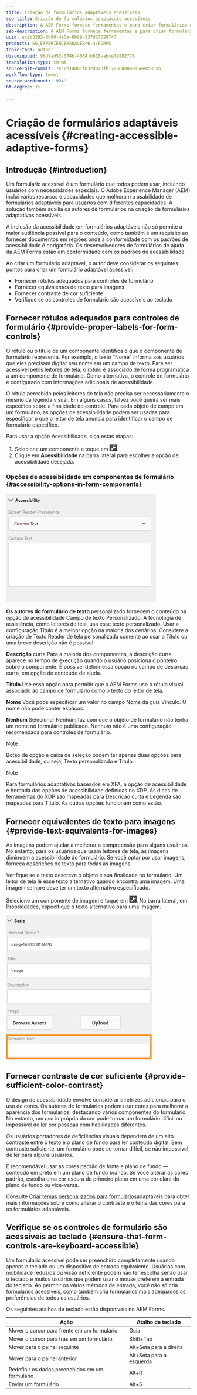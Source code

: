 ```yaml
---
title: Criação de formulários adaptáveis acessíveis
seo-title: Criação de formulários adaptáveis acessíveis
description: A AEM Forms fornece ferramentas e para criar formulários adaptáveis acessíveis, além de ajudar a cumprir os padrões de acessibilidade.
seo-description: A AEM Forms fornece ferramentas e para criar formulários adaptáveis acessíveis, além de ajudar a cumprir os padrões de acessibilidade.
uuid: eceb3282-0b90-4e0a-8b89-137d27029747
products: SG_EXPERIENCEMANAGER/6.4/FORMS
topic-tags: author
discoiquuid: 96d9ad52-074b-4084-b818-abce79282776
translation-type: tm+mt
source-git-commit: 7e58d1d861f832d073fb178868804995ee8d855b
workflow-type: tm+mt
source-wordcount: '924'
ht-degree: 1%

---
```



# Criação de formulários adaptáveis acessíveis {#creating-accessible-adaptive-forms}

## Introdução {#introduction}

Um formulário acessível é um formulário que todos podem usar, incluindo usuários com necessidades especiais. O Adobe Experience Manager (AEM) inclui vários recursos e capacidades que melhoram a usabilidade de formulários adaptáveis para usuários com diferentes capacidades. A solução também auxilia os autores de formulários na criação de formulários adaptativos acessíveis.

A inclusão da acessibilidade em formulários adaptáveis não só permite a maior audiência possível para o conteúdo, como também é um requisito ao fornecer documentos em regiões onde a conformidade com os padrões de acessibilidade é obrigatória. Os desenvolvedores de formulários de ajuda da AEM Forms estão em conformidade com os padrões de acessibilidade.

Ao criar um formulário adaptável, o autor deve considerar os seguintes pontos para criar um formulário adaptável acessível:

* Fornecer rótulos adequados para controles de formulário
* Fornecer equivalentes de texto para imagens
* Fornecer contraste de cor suficiente
* Verifique se os controles de formulário são acessíveis ao teclado

## Fornecer rótulos adequados para controles de formulário {#provide-proper-labels-for-form-controls}

O rótulo ou o título de um componente identifica o que o componente de formulário representa. Por exemplo, o texto &quot;Nome&quot; informa aos usuários que eles precisam digitar seu nome em um campo de texto. Para ser acessível pelos leitores de tela, o rótulo é associado de forma programática a um componente de formulário. Como alternativa, o controle de formulário é configurado com informações adicionais de acessibilidade.

O rótulo percebido pelos leitores de tela não precisa ser necessariamente o mesmo da legenda visual. Em alguns casos, talvez você queira ser mais específico sobre a finalidade do controle. Para cada objeto de campo em um formulário, as opções de acessibilidade podem ser usadas para especificar o que o leitor de tela anuncia para identificar o campo de formulário específico.

Para usar a opção Acessibilidade, siga estas etapas:

1. Selecione um componente e toque em ![cmppr](assets/cmppr.png).
1. Clique em **Acessibilidade** na barra lateral para escolher a opção de acessibilidade desejada.

### Opções de acessibilidade em componentes de formulário {#accessibility-options-in-form-components}

![Opções de acessibilidade em componentes de formulário](assets/accessibility-options.png)

**Os autores do formulário de texto** personalizado fornecem o conteúdo na opção de acessibilidade Campo de texto Personalizado. A tecnologia de assistência, como leitores de tela, usa esse texto personalizado. Usar a configuração Título é a melhor opção na maioria dos cenários. Considere a criação de Texto Reader de tela personalizada somente ao usar o Título ou uma breve descrição não é possível.

**Descrição** curta Para a maioria dos componentes, a descrição curta aparece no tempo de execução quando o usuário posiciona o ponteiro sobre o componente. É possível definir essa opção no campo de descrição curta, em opção de conteúdo de ajuda.

**Título** Use essa opção para permitir que a AEM Forms use o rótulo visual associado ao campo de formulário como o texto do leitor de tela.

**Nome** Você pode especificar um valor no campo Nome da guia Vínculo. O nome não pode conter espaços.

**Nenhum** Selecionar Nenhum faz com que o objeto de formulário não tenha um nome no formulário publicado. Nenhum não é uma configuração recomendada para controles de formulário.

>[!NOTE]
>
>Botão de opção e caixa de seleção podem ter apenas duas opções para acessibilidade, ou seja, Texto personalizado e Título.

>[!NOTE]
>
>Para formulários adaptativos baseados em XFA, a opção de acessibilidade é herdada das opções de acessibilidade definidas no XDP. As dicas de ferramentas do XDP são mapeadas para Descrição curta e Legenda são mapeadas para Título. As outras opções funcionam como estão.

## Fornecer equivalentes de texto para imagens {#provide-text-equivalents-for-images}

As imagens podem ajudar a melhorar a compreensão para alguns usuários. No entanto, para os usuários que usam leitores de tela, as imagens diminuem a acessibilidade do formulário. Se você optar por usar imagens, forneça descrições de texto para todas as imagens.

Verifique se o texto descreve o objeto e sua finalidade no formulário. Um leitor de tela lê esse texto alternativo quando encontra uma imagem. Uma imagem sempre deve ter um texto alternativo especificado.

Selecione um componente de imagem e toque em ![cmppr](assets/cmppr.png). Na barra lateral, em Propriedades, especifique o texto alternativo para uma imagem.

![Texto alternativo para uma imagem](assets/image-properties.png)

## Fornecer contraste de cor suficiente {#provide-sufficient-color-contrast}

O design de acessibilidade envolve considerar diretrizes adicionais para o uso de cores. Os autores de formulários podem usar cores para melhorar a aparência dos formulários, destacando vários componentes do formulário. No entanto, um uso impróprio da cor pode tornar um formulário difícil ou impossível de ler por pessoas com habilidades diferentes.

Os usuários portadores de deficiências visuais dependem de um alto contraste entre o texto e o plano de fundo para ler conteúdo digital. Sem contraste suficiente, um formulário pode se tornar difícil, se não impossível, de ler para alguns usuários.

É recomendável usar as cores padrão de fonte e plano de fundo — conteúdo em preto em um plano de fundo branco. Se você alterar as cores padrão, escolha uma cor escura do primeiro plano em uma cor clara do plano de fundo ou vice-versa.

Consulte [Criar temas personalizados para formulários](/help/forms/using/creating-custom-adaptive-form-themes.md)adaptáveis para obter mais informações sobre como alterar o contraste e o tema das cores para os formulários adaptáveis.

## Verifique se os controles de formulário são acessíveis ao teclado {#ensure-that-form-controls-are-keyboard-accessible}

Um formulário acessível pode ser preenchido completamente usando apenas o teclado ou um dispositivo de entrada equivalente. Usuários com mobilidade reduzida ou visão deficiente podem não ter escolha senão usar o teclado e muitos usuários que podem usar o mouse preferem a entrada do teclado. Ao permitir os vários métodos de entrada, você não só cria formulários acessíveis, como também cria formulários mais adequados às preferências de todos os usuários.

Os seguintes atalhos de teclado estão disponíveis no AEM Forms.

| Ação | Atalho de teclado |
|---|---|
| Mover o cursor para frente em um formulário | Guia |
| Mover o cursor para trás em um formulário | Shift+Tab |
| Mover para o painel seguinte | Alt+Seta para a direita |
| Mover para o painel anterior | Alt+Seta para a esquerda |
| Redefinir os dados preenchidos em um formulário | Alt+R |
| Enviar um formulário | Alt+S | configuring-watched-folder-endpoints.md |